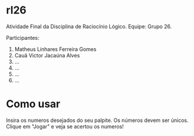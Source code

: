 # rl26
Atividade Final da Disciplina de Raciocínio Lógico.
Equipe: Grupo 26.


Participantes:
1. Matheus Linhares Ferreira Gomes
2. Cauã Victor Jacaúna Alves
3. ...
4. ...
5. ...
6. ...


# Como usar
Insira os numeros desejados do seu palpite. Os números devem ser únicos.
Clique em "Jogar" e veja se acertou os numeros!
